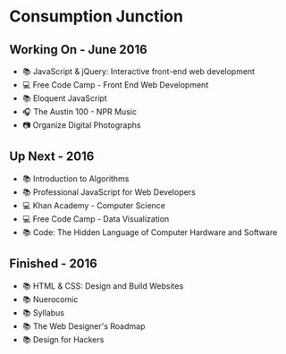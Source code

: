 # Consumption Junction

## Working On - June 2016
- :books: JavaScript & jQuery: Interactive front-end web development
- :computer: Free Code Camp - Front End Web Development
- :books: Eloquent JavaScript
- :headphones: The Austin 100 - NPR Music
- :camera: Organize Digital Photographs

## Up Next - 2016
- :books: Introduction to Algorithms
- :books: Professional JavaScript for Web Developers
- :computer: Khan Academy - Computer Science
- :computer: Free Code Camp - Data Visualization
- :books: Code: The Hidden Language of Computer Hardware and Software

## Finished - 2016
- :books: HTML & CSS: Design and Build Websites
- :books: Nuerocomic
- :books: Syllabus
- :books: The Web Designer's Roadmap
- :books: Design for Hackers
